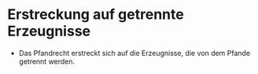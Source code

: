 # Erstreckung auf getrennte Erzeugnisse

- Das Pfandrecht erstreckt sich auf die Erzeugnisse, die von dem Pfande getrennt werden.

